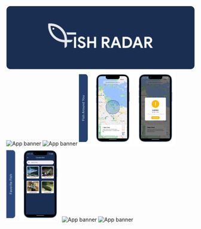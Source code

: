 <img src="/img/banner.png" alt="App banner">
<img src="/img/menu.png" alt="App banner" style="height: 200px;">
<img src="/img/edu.png" alt="App banner" style="height: 200px;">
<img src="/img/map.png" alt="App banner" style="height: 200px;">
<img src="/img/fav.png" alt="App banner" style="height: 200px;">
<img src="/img/cam.png" alt="App banner" style="height: 200px;">
<img src="/img/species.png" alt="App banner" style="height: 200px;">
